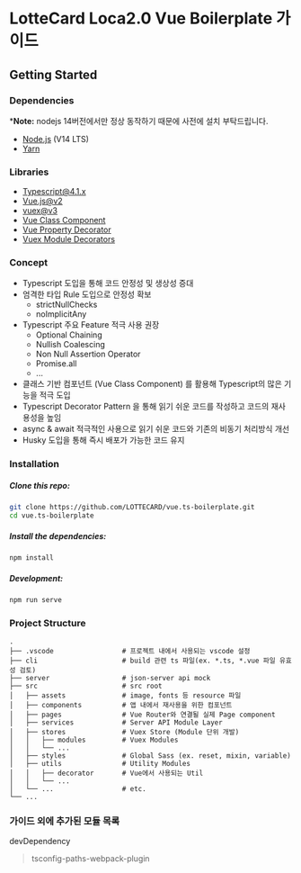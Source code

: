 # LotteCard Loca2.0 Vue Boilerplate 가이드
## Getting Started
### Dependencies
*__Note:__ nodejs 14버전에서만 정상 동작하기 때문에 사전에 설치 부탁드립니다.

- [Node.js](https://nodejs.org/) (V14 LTS)
- [Yarn](https://classic.yarnpkg.com/en/)

### Libraries

- [Typescript@4.1.x](https://www.typescriptlang.org/)
- [Vue.js@v2](https://vuejs.org/)
- [vuex@v3](https://vuex.vuejs.org/)
- [Vue Class Component](https://class-component.vuejs.org/)
- [Vue Property Decorator](https://github.com/kaorun343/vue-property-decorator)
- [Vuex Module Decorators](https://github.com/championswimmer/vuex-module-decorators)

### Concept
- Typescript 도입을 통해 코드 안정성 및 생상성 증대
- 엄격한 타입 Rule 도입으로 안정성 확보
    - strictNullChecks
    - noImplicitAny
- Typescript 주요 Feature 적극 사용 권장
    - Optional Chaining
    - Nullish Coalescing
    - Non Null Assertion Operator
    - Promise.all
    - ...
- 클래스 기반 컴포넌트 (Vue Class Component) 를 활용해 Typescript의 많은 기능을 적극 도입
- Typescript Decorator Pattern 을 통해 읽기 쉬운 코드를 작성하고 코드의 재사용성을 높임
- async & await 적극적인 사용으로 읽기 쉬운 코드와 기존의 비동기 처리방식 개선
- Husky 도입을 통해 즉시 배포가 가능한 코드 유지

### Installation

##### Clone this repo:
```sh
git clone https://github.com/LOTTECARD/vue.ts-boilerplate.git
cd vue.ts-boilerplate
```

##### Install the dependencies:
```sh
npm install
```

##### Development:
```sh
npm run serve
```

### Project Structure

    .
    ├── .vscode                 # 프로젝트 내에서 사용되는 vscode 설정
    ├── cli                     # build 관련 ts 파일(ex. *.ts, *.vue 파일 유효성 검토)
    ├── server                  # json-server api mock
    ├── src                     # src root
    │   ├── assets              # image, fonts 등 resource 파일
    │   ├── components          # 앱 내에서 재사용을 위한 컴포넌트
    │   ├── pages               # Vue Router와 연결될 실제 Page component
    │   ├── services            # Server API Module Layer
    │   ├── stores              # Vuex Store (Module 단위 개발)
    │   │   ├── modules         # Vuex Modules
    │   │   └── ...
    │   ├── styles              # Global Sass (ex. reset, mixin, variable)
    │   ├── utils               # Utility Modules
    │   │   ├── decorator       # Vue에서 사용되는 Util
    │   │   └── ...
    │   └── ...                 # etc.
    └── ...


### 가이드 외에 추가된 모듈 목록
devDependency
> tsconfig-paths-webpack-plugin   